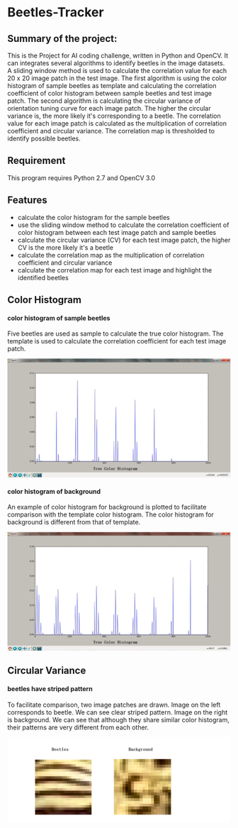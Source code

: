# **Beetles-Tracker**

## **Summary of the project:**

This is the Project for AI coding challenge, written in Python and OpenCV.
It can integrates several algorithms to identify beetles in the image datasets. 
A sliding window method is used to calculate the correlation value for each 20 x 20 image patch in the test image.
The first algorithm is using the color histogram of sample beetles as template and calculating the correlation 
coefficient of color histogram between sample beetles and test image patch. 
The second algorithm is calculating the circular variance of orientation tuning curve for each image patch. The
higher the circular variance is, the more likely it's corresponding to a beetle.
The correlation value for each image patch is calculated as the multiplication of correlation coefficient and 
circular variance.
The correlation map is thresholded to identify possible beetles.

## **Requirement**

This program requires Python 2.7 and OpenCV 3.0

## **Features**
* calculate the color histogram for the sample beetles
* use the sliding window method to calculate the correlation coefficient of color histogram between each
test image patch and sample beetles
* calculate the circular variance (CV) for each test image patch, the higher CV is the more likely it's a beetle 
* calculate the correlation map as the multiplication of correlation coefficient and circular variance
* calculate the correlation map for each test image and highlight the identified beetles

## **Color Histogram**

#### **color histogram of sample beetles**

Five beetles are used as sample to calculate the true color histogram. The template is used to calculate the 
correlation coefficient for each test image patch.

![alt text](image/colorhist1.png)

#### **color histogram of background**

An example of color histogram for background is plotted to facilitate comparison with the template color histogram.
The color histogram for background is different from that of template.

![alt text](image/colorhist2.png)

## **Circular Variance**

#### **beetles have striped pattern**

To facilitate comparison, two image patches are drawn. Image on the left corresponds to beetle. We can see clear 
striped pattern. Image on the right is background. We can see that although they share similar color histogram, 
their patterns are very different from each other.

![alt text](image/example.png)
